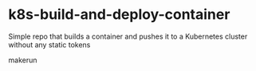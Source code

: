 # k8s-build-and-deploy-container
Simple repo that builds a container and pushes it to a Kubernetes cluster without any static tokens

makerun
